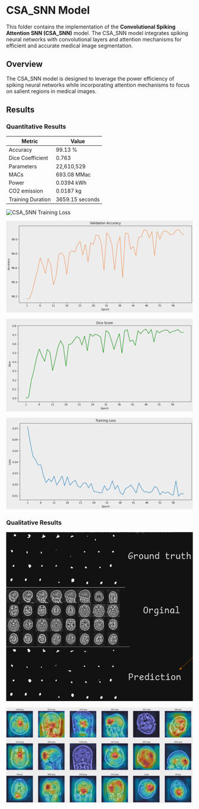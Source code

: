 # CSA_SNN Model

This folder contains the implementation of the **Convolutional Spiking Attention SNN (CSA_SNN)** model. The CSA_SNN model integrates spiking neural networks with convolutional layers and attention mechanisms for efficient and accurate medical image segmentation.

## Overview

The CSA_SNN model is designed to leverage the power efficiency of spiking neural networks while incorporating attention mechanisms to focus on salient regions in medical images.

## Results

### Quantitative Results

| Metric            | Value      |
| ----------------- | ---------- |
| Accuracy          | 99.13 %      |
| Dice Coefficient  | 0.763      |
| Parameters        | 22,610,529 |
| MACs              | 693.08 MMac|
| Power             | 0.0394 kWh |
| CO2 emission      | 0.0187 kg  |
| Training Duration | 3659.15 seconds |

![CSA_SNN Training Loss](./../../assets/CSA_SNN_Training_Loss.png)

![CSA_SNN Validation Accuarcy](./../../assets/CSA_SNN_Validation_Accuarcy.png)

![CSA_SNN Dice Score](./../../assets/CSA_SNN_Dice_Score.png)

![CSA_SNN NASAR](./../../assets/CSA_SNN_NASAR.png)

### Qualitative Results

![CSA_SNN Masks Output](./../../assets/CSA_SNN_Masks.png)

![CSA_SNN Grad-CAM Output](./../../assets/CSA_SNN_Grad_CAM.png)

